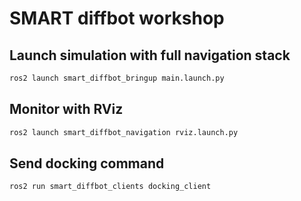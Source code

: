 # SMART diffbot workshop

## Launch simulation with full navigation stack

```bash
ros2 launch smart_diffbot_bringup main.launch.py 
```

## Monitor with RViz
```bash
ros2 launch smart_diffbot_navigation rviz.launch.py 
```

## Send docking command
```bash
ros2 run smart_diffbot_clients docking_client 
```

